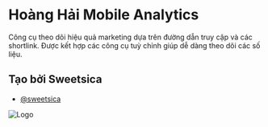 
# Hoàng Hải Mobile Analytics

Công cụ theo dõi hiệu quả marketing dựa trên đường dẫn truy cập và các shortlink.
Được kết hợp các công cụ tuỳ chỉnh giúp dễ dàng theo dõi các số liệu.


## Tạo bởi Sweetsica

- [@sweetsica](https://github.com/sweetsica)

  
![Logo](https://hoanghaimobile.jp/images/logo.png)

    
